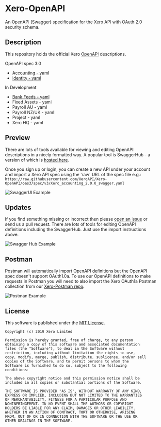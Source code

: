# Xero-OpenAPI
An OpenAPI (Swagger) specification for the Xero API with OAuth 2.0 security schema.

## Description
This repository holds the official Xero [OpenAPI](https://www.openapis.org/) descriptions.   

OpenAPI spec 3.0
* [Accounting - yaml](https://raw.githubusercontent.com/XeroAPI/Xero-OpenAPI/master/accounting-yaml/Xero_accounting_2.0.0_swagger.yaml)
* [Identity - yaml](https://raw.githubusercontent.com/XeroAPI/Xero-OpenAPI/master/identity-yaml/Xero_identity_1.0.0_swagger.yaml)

In Development

* [Bank Feeds - yaml](https://raw.githubusercontent.com/XeroAPI/Xero-OpenAPI/master/bankfeeds-yaml/Xero_bankfeeds_1.0.0_swagger.yaml)
* Fixed Assets - yaml
* Payroll AU - yaml
* Payroll NZ/UK - yaml
* Project - yaml
* Xero HQ - yaml

## Preview
There are lots of tools available for viewing and editing OpenAPI descriptions in a nicely formatted way. A popular tool is SwaggerHub - a version of which is [hosted here](https://app.swaggerhub.com/home). 

Once you sign up or login, you can create a new API under your account and import a Xero API spec using the 'raw' URL of the spec file e.g.: `https://raw.githubusercontent.com/XeroAPI/Xero-OpenAPI/oas3/spec/v3/Xero_accounting_2.0.0_swagger.yaml`

![SwaggerUI Example](images/import-api.png)

## Updates
If you find something missing or incorrect then please [open an issue](https://github.com/XeroAPI/Xero-OpenAPI/issues/new) or send us a pull request. There are lots of tools for editing OpenAPI definitions including the SwaggerHub. Just use the import instructions above.

![Swagger Hub Example](images/swaggerhub.png)

## Postman
Postman will automatically import OpenAPI definitions but the OpenAPI spec doesn't support OAuth1.0a. To use our OpenAPI definitions to make requests in Postman you will need to also import the Xero OAuth1a Postman collection from our [Xero-Postman repo](https://github.com/XeroAPI/Xero-Postman).

![Postman Example](images/postman.png)

## License

This software is published under the [MIT License](http://en.wikipedia.org/wiki/MIT_License).

	Copyright (c) 2019 Xero Limited

	Permission is hereby granted, free of charge, to any person
	obtaining a copy of this software and associated documentation
	files (the "Software"), to deal in the Software without
	restriction, including without limitation the rights to use,
	copy, modify, merge, publish, distribute, sublicense, and/or sell
	copies of the Software, and to permit persons to whom the
	Software is furnished to do so, subject to the following
	conditions:

	The above copyright notice and this permission notice shall be
	included in all copies or substantial portions of the Software.

	THE SOFTWARE IS PROVIDED "AS IS", WITHOUT WARRANTY OF ANY KIND,
	EXPRESS OR IMPLIED, INCLUDING BUT NOT LIMITED TO THE WARRANTIES
	OF MERCHANTABILITY, FITNESS FOR A PARTICULAR PURPOSE AND
	NONINFRINGEMENT. IN NO EVENT SHALL THE AUTHORS OR COPYRIGHT
	HOLDERS BE LIABLE FOR ANY CLAIM, DAMAGES OR OTHER LIABILITY,
	WHETHER IN AN ACTION OF CONTRACT, TORT OR OTHERWISE, ARISING
	FROM, OUT OF OR IN CONNECTION WITH THE SOFTWARE OR THE USE OR
	OTHER DEALINGS IN THE SOFTWARE.
